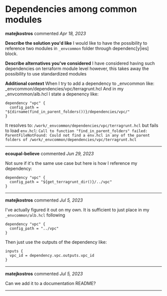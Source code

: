 # Dependencies among common modules

**matejkostros** commented *Apr 18, 2023*

<!--
Have any questions? Check out the contributing docs at https://gruntwork.notion.site/Gruntwork-Coding-Methodology-02fdcd6e4b004e818553684760bf691e,
or ask in this issue and a Gruntwork core maintainer will be happy to help :)
-->

**Describe the solution you'd like**
I would like to have the possibility to reference two modules in `_envcommon` folder through dependenc[y|ies] block. 

**Describe alternatives you've considered**
I have considered having such dependencies on terraform module level however, this takes away the possibility to use standardized modules

**Additional context**
When I try to add a dependency to _envcommon like:
_envcommon/dependencies/vpc/terragrunt.hcl
And in my _envcommon/alb.hcl I state a depenency like: 
```
dependency "vpc" {
  config_path = "${dirname(find_in_parent_folders())}/dependencies/vpc/"
}
```
It resolves to: `/work/_envcommon/dependencies/vpc/terragrunt.hcl` but fails to load `env.hcl`:
`Call to function "find_in_parent_folders" failed: ParentFileNotFound: Could not find a env.hcl in any of the parent folders of /work/_envcommon/dependencies/vpc/terragrunt.hcl`
<br />
***


**ecoupal-believe** commented *Jun 29, 2023*

Not sure if it's the same use case but here is how I reference my dependency:
```
dependency "vpc" {
  config_path = "${get_terragrunt_dir()}/../vpc"
}
```
***

**matejkostros** commented *Jul 5, 2023*

I've actually figured it out on my own. 
It is sufficient to just place in  my `_envcommon/alb.hcl` following

```hcl
dependency "vpc" {
  config_path = "../vpc"
}
```

Then just use the outputs of the dependency like: 
```hcl
inputs {
  vpc_id = dependency.vpc.outputs.vpc_id
}
```


***

**matejkostros** commented *Jul 5, 2023*

Can we add it to a documentation README?
***

